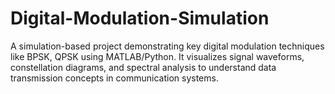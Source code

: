 # Digital-Modulation-Simulation
A simulation-based project demonstrating key digital modulation techniques like BPSK, QPSK using MATLAB/Python. It visualizes signal waveforms, constellation diagrams, and spectral analysis to understand data transmission concepts in communication systems.
